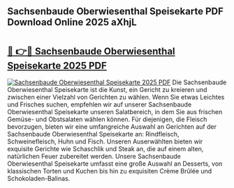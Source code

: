 ## Sachsenbaude Oberwiesenthal Speisekarte PDF Download Online 2025 aXhjL

# <h2><a href="http://gc869mb.nevu.top/?p=Sachsenbaude+Oberwiesenthal+Speisekarte">🔗 👉🔴 Sachsenbaude Oberwiesenthal Speisekarte 2025 PDF</a></h2>

[![Sachsenbaude Oberwiesenthal Speisekarte 2025 PDF](https://i.imgur.com/dBaPXMq.png)](http://gc869mb.nevu.top/?p=Sachsenbaude+Oberwiesenthal+Speisekarte)
Die Sachsenbaude Oberwiesenthal Speisekarte ist die Kunst, ein Gericht zu kreieren und zwischen einer Vielzahl von Gerichten zu wählen. Wenn Sie etwas Leichtes und Frisches suchen, empfehlen wir auf unserer Sachsenbaude Oberwiesenthal Speisekarte unseren Salatbereich, in dem Sie aus frischen Gemüse- und Obstsalaten wählen können. Für diejenigen, die Fleisch bevorzugen, bieten wir eine umfangreiche Auswahl an Gerichten auf der Sachsenbaude Oberwiesenthal Speisekarte an: Rindfleisch, Schweinefleisch, Huhn und Fisch. Unseren Auserwählten bieten wir exquisite Gerichte wie Schaschlik und Steak an, die auf einem alten, natürlichen Feuer zubereitet werden. Unsere Sachsenbaude Oberwiesenthal Speisekarte umfasst eine große Auswahl an Desserts, von klassischen Torten und Kuchen bis hin zu exquisiten Crème Brûlée und Schokoladen-Balinas.
